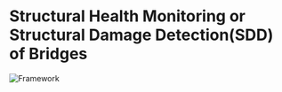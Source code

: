 # Structural Health Monitoring or Structural Damage Detection(SDD) of Bridges
![Framework](https://github.com/PrakharPandey2729/StructuralHealthMonitoring/assets/74267764/b4c71cd7-fb68-4d1d-adc2-e0d062da8c7c)



